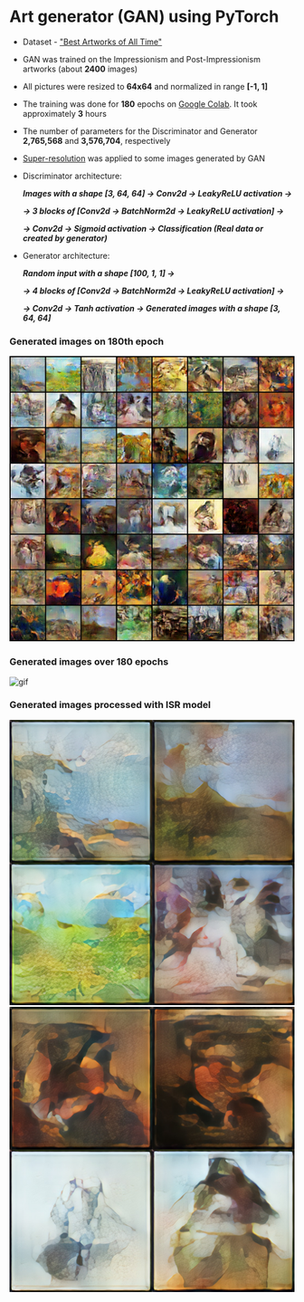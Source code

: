 # Art generator (GAN) using PyTorch
- Dataset - ["Best Artworks of All Time"](https://www.kaggle.com/ikarus777/best-artworks-of-all-time)
- GAN was trained on the Impressionism and Post-Impressionism artworks (about __2400__ images)
- All pictures were resized to __64x64__ and normalized in range __[-1, 1]__
- The training was done for __180__ epochs on [Google Colab](https://colab.research.google.com/). It took approximately __3__ hours
- The number of parameters for the Discriminator and Generator __2,765,568__ and __3,576,704__, respectively
- [Super-resolution](https://github.com/idealo/image-super-resolution) was applied to some images generated by GAN

- Discriminator architecture:

  ___Images with a shape [3, 64, 64] -> Conv2d -> LeakyReLU activation ->___
  
  ___-> 3 blocks of [Conv2d -> BatchNorm2d -> LeakyReLU activation] ->___
  
  ___-> Conv2d -> Sigmoid activation -> Classification (Real data or created by generator)___
  
- Generator architecture:

  ___Random input with a shape [100, 1, 1] ->___
  
  ___-> 4 blocks of [Conv2d -> BatchNorm2d -> LeakyReLU activation] ->___
  
  ___-> Conv2d -> Tanh activation -> Generated images with a shape [3, 64, 64]___
  
### Generated images on 180th epoch
![180](https://github.com/plazinho/ART_GAN/blob/main/images_gifs/generated-images-0180.png)  
  
### Generated images over 180 epochs
![gif](https://github.com/plazinho/ART_GAN/blob/main/images_gifs/epochs_gif.gif)

### Generated images processed with ISR model
![x4-1](https://github.com/plazinho/ART_GAN/blob/main/images_gifs/x4-1.jpg)
![x4-2](https://github.com/plazinho/ART_GAN/blob/main/images_gifs/x4-2.jpg)
